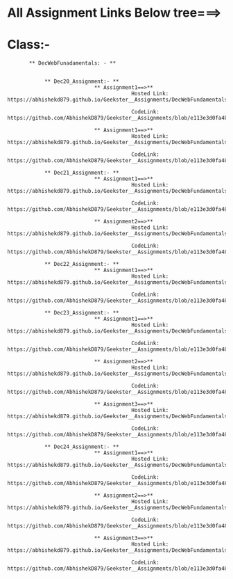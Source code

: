 # **All Assignment Links Below tree===>**

# **Class:-**
           ** DecWebFunadamentals: - ** 


                ** Dec20_Assignment:- **
                                ** Assignment1==>**
                                            Hosted Link: https://abhishekd879.github.io/Geekster__Assignments/DecWebFundamentals/Dec20_Assignment/Assignment1/

                                            CodeLink: https://github.com/AbhishekD879/Geekster__Assignments/blob/e113e3d0fa48c8c885408333216e3ef9eaaa00c6/DecWebFundamentals/Dec20_Assignment/Assignment1/Assignment1.js

                                ** Assignment1==>**
                                            Hosted Link: https://abhishekd879.github.io/Geekster__Assignments/DecWebFundamentals/Dec20_Assignment/Assignment2/

                                            CodeLink: https://github.com/AbhishekD879/Geekster__Assignments/blob/e113e3d0fa48c8c885408333216e3ef9eaaa00c6/DecWebFundamentals/Dec20_Assignment/Assignment2/Assignment2.js 

                ** Dec21_Assignment:- **
                                ** Assignment1==>**
                                            Hosted Link: https://abhishekd879.github.io/Geekster__Assignments/DecWebFundamentals/Dec21_Assignment/Assignment1/

                                            CodeLink: https://github.com/AbhishekD879/Geekster__Assignments/blob/e113e3d0fa48c8c885408333216e3ef9eaaa00c6/DecWebFundamentals/Dec21_Assignment/Assignment1/Assignment1.js

                                ** Assignment2==>**
                                            Hosted Link: https://abhishekd879.github.io/Geekster__Assignments/DecWebFundamentals/Dec21_Assignment/Assignment2/

                                            CodeLink: https://github.com/AbhishekD879/Geekster__Assignments/blob/e113e3d0fa48c8c885408333216e3ef9eaaa00c6/DecWebFundamentals/Dec21_Assignment/Assignment2/Assignment2.js  

                ** Dec22_Assignment:- **
                                ** Assignment1==>**
                                            Hosted Link: https://abhishekd879.github.io/Geekster__Assignments/DecWebFundamentals/Dec22_Assignment/

                                            CodeLink: https://github.com/AbhishekD879/Geekster__Assignments/blob/e113e3d0fa48c8c885408333216e3ef9eaaa00c6/DecWebFundamentals/Dec22_Assignment/Assignment1.js

                ** Dec23_Assignment:- **
                                ** Assignment1==>**
                                            Hosted Link: https://abhishekd879.github.io/Geekster__Assignments/DecWebFundamentals/Dec23_Assignment/Assignment1/

                                            CodeLink: https://github.com/AbhishekD879/Geekster__Assignments/blob/e113e3d0fa48c8c885408333216e3ef9eaaa00c6/DecWebFundamentals/Dec23_Assignment/Assignment1/Assignment1.js

                                ** Assignment2==>**
                                            Hosted Link: https://abhishekd879.github.io/Geekster__Assignments/DecWebFundamentals/Dec23_Assignment/Assignment2/

                                            CodeLink: https://github.com/AbhishekD879/Geekster__Assignments/blob/e113e3d0fa48c8c885408333216e3ef9eaaa00c6/DecWebFundamentals/Dec23_Assignment/Assignment2/Assignment2.js

                                ** Assignment3==>**
                                            Hosted Link: https://abhishekd879.github.io/Geekster__Assignments/DecWebFundamentals/Dec23_Assignment/Assignment3/

                                            CodeLink: https://github.com/AbhishekD879/Geekster__Assignments/blob/e113e3d0fa48c8c885408333216e3ef9eaaa00c6/DecWebFundamentals/Dec23_Assignment/Assignment3/Assignment3.js    

                ** Dec24_Assignment:- **
                                ** Assignment1==>**
                                            Hosted Link: https://abhishekd879.github.io/Geekster__Assignments/DecWebFundamentals/Dec24_Assignment/Assignment1/

                                            CodeLink: https://github.com/AbhishekD879/Geekster__Assignments/blob/e113e3d0fa48c8c885408333216e3ef9eaaa00c6/DecWebFundamentals/Dec24_Assignment/Assignment1/Assignment1.js

                                ** Assignment2==>**
                                            Hosted Link: https://abhishekd879.github.io/Geekster__Assignments/DecWebFundamentals/Dec24_Assignment/Assignment2/

                                            CodeLink: https://github.com/AbhishekD879/Geekster__Assignments/blob/e113e3d0fa48c8c885408333216e3ef9eaaa00c6/DecWebFundamentals/Dec24_Assignment/Assignment2/Assignment2.js

                                ** Assignment3==>**
                                            Hosted Link: https://abhishekd879.github.io/Geekster__Assignments/DecWebFundamentals/Dec24_Assignment/Assignment3/

                                            CodeLink: https://github.com/AbhishekD879/Geekster__Assignments/blob/e113e3d0fa48c8c885408333216e3ef9eaaa00c6/DecWebFundamentals/Dec24_Assignment/Assignment3/Assignment3.js                                    

                                                                                       
